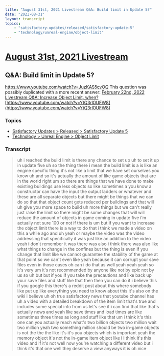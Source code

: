 ```yaml
---
title: "August 31st, 2021 Livestream Q&A: Build limit in Update 5?"
date: "2021-08-31"
layout: transcript
topics:
    - "satisfactory-updates/released/satisfactory-update-5"
    - "technology/unreal-engine/object-limit"
---
```

# [August 31st, 2021 Livestream](../2021-08-31.md)
## Q&A: Build limit in Update 5?
https://www.youtube.com/watch?v=JuzKAS5cvOQ
This question was possibly duplicated with a more recent answer: [February 22nd, 2022 Livestream Q&A: Increase Object Limit, when?](./yt-YtQ3rlOUFW8.md) [https://www.youtube.com/watch?v=YtQ3rlOUFW8](https://www.youtube.com/watch?v=YtQ3rlOUFW8)


### Topics
* [Satisfactory Updates > Released > Satisfactory Update 5](../topics/satisfactory-updates/released/satisfactory-update-5.md)
* [Technology > Unreal Engine > Object Limit](../topics/technology/unreal-engine/object-limit.md)

### Transcript

> uh i reached the build limit is there any chance to set up uh to set it up in update five uh so the thing there i mean the build limit is a is like an engine specific thing it's not like a limit that we have set ourselves you know uh and so it's actually the amount of like game objects that are in the world right um so there are things that we have done to make existing buildings use less objects so like sometimes a you know a constructor can have the input the output ladders or whatever and these are all separate objects but there might be things that we can do so that that object count gets reduced per buildings and that will uh give you more space to build uh more things but we can't really just raise the limit so there might be some changes that will will reduce the amount of objects in game coming in update five i'm actually not sure 100 or not if there is um but if you want to increase the object limit there is a way to do that i think we made a video on this a while ago and uh yeah or maybe the video was the video addressing that specifically it was just like an addition to the video yeah i don't remember it was there was also i think there was also like what things to change in the confines but the thing is even if you change that limit like we cannot guarantee the stability of the game at that point so we can't even like yeah because it can corrupt your save files even in those cases oh can i do that as well yeah yeah yeah so it's very um it's not recommended by anyone like not by epic not by us so uh but but if you if you take the precautions and like back up your save files and stuff like that then then you can do it i believe this if you google this there's a reddit post about this where somebody like put up like everything you need to know about this it's also on the wiki i believe uh oh true satisfactory news that youtube channel has uh a video with a detailed breakdown of the item limit that's true and includes some special info from us let's see if i can find that like that's actually news and yeah like save times and load times are like sometimes three times as long and stuff like that um i think it's this one can you actually reach what's two billion objects two million wait two million yeah two something million should be two in-game objects is not the the the like it's it's you objects which is important yeah the memory object it's not the in-game item object like i i think it's this video and if it's not well now you're watching a different video but i think it's that one well they deserve a view anyways it is oh nice
